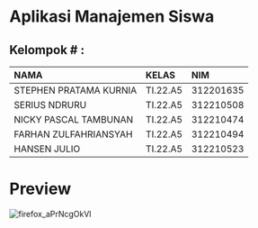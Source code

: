 # Aplikasi Manajemen Siswa
## Kelompok # :
| NAMA  | KELAS     | NIM                |
| :-------- | :------- | :------------------------- |
| STEPHEN PRATAMA KURNIA| TI.22.A5 | 312201635 |
| SERIUS NDRURU| TI.22.A5 | 312210508  |
| NICKY PASCAL TAMBUNAN | TI.22.A5 | 312210474  |
| FARHAN ZULFAHRIANSYAH | TI.22.A5 | 312210494  |
| HANSEN JULIO | TI.22.A5 | 312210523   |

# Preview
![firefox_aPrNcgOkVl](https://github.com/user-attachments/assets/5a0ec15d-dfe1-456b-9f71-c45d074eb167)
